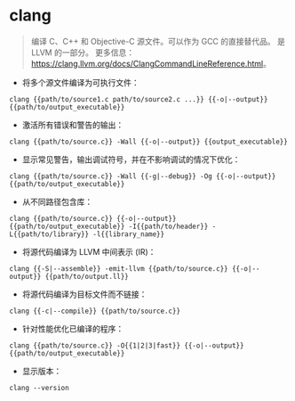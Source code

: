 # clang

> 编译 C、C++ 和 Objective-C 源文件。可以作为 GCC 的直接替代品。
> 是 LLVM 的一部分。
> 更多信息：<https://clang.llvm.org/docs/ClangCommandLineReference.html>。

- 将多个源文件编译为可执行文件：

`clang {{path/to/source1.c path/to/source2.c ...}} {{-o|--output}} {{path/to/output_executable}}`

- 激活所有错误和警告的输出：

`clang {{path/to/source.c}} -Wall {{-o|--output}} {{output_executable}}`

- 显示常见警告，输出调试符号，并在不影响调试的情况下优化：

`clang {{path/to/source.c}} -Wall {{-g|--debug}} -Og {{-o|--output}} {{path/to/output_executable}}`

- 从不同路径包含库：

`clang {{path/to/source.c}} {{-o|--output}} {{path/to/output_executable}} -I{{path/to/header}} -L{{path/to/library}} -l{{library_name}}`

- 将源代码编译为 LLVM 中间表示 (IR)：

`clang {{-S|--assemble}} -emit-llvm {{path/to/source.c}} {{-o|--output}} {{path/to/output.ll}}`

- 将源代码编译为目标文件而不链接：

`clang {{-c|--compile}} {{path/to/source.c}}`

- 针对性能优化已编译的程序：

`clang {{path/to/source.c}} -O{{1|2|3|fast}} {{-o|--output}} {{path/to/output_executable}}`

- 显示版本：

`clang --version`